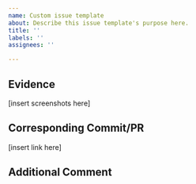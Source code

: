 ```yaml
---
name: Custom issue template
about: Describe this issue template's purpose here.
title: ''
labels: ''
assignees: ''

---
```


## Evidence
[insert screenshots here]

## Corresponding Commit/PR
[insert link here]

## Additional Comment
